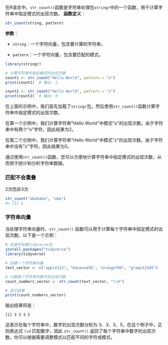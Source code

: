 在R语言中，`str_count()`函数是字符串处理包`stringr`中的一个函数，用于计算字符串中指定模式的出现次数。
**函数定义**：
```R
str_count(string, pattern)
```
**参数**：
- `string`：一个字符向量，包含要计算的字符串。

- `pattern`：一个字符向量，包含要匹配的模式。

```R
library(stringr)

# 计算字符串中指定模式的出现次数
count1 <- str_count("Hello World", pattern = "o")
print(count1)  # 输出: 2

count2 <- str_count("Hello World", pattern = "z")
print(count2)  # 输出: 0


```

在上面的示例中，我们首先加载了`stringr`包，然后使用`str_count()`函数计算字符串中指定模式的出现次数。

在第一个示例中，我们计算字符串"Hello World"中模式"o"的出现次数。由于字符串中有两个"o"字符，因此结果为2。

在第二个示例中，我们计算字符串"Hello World"中模式"z"的出现次数。由于字符串中没有"z"字符，因此结果为0。

通过使用`str_count()`函数，您可以方便地计算字符串中指定模式的出现次数，从而用于统计和分析字符串数据。

### 匹配不会重叠
2次而非3次

```R
str_count("abababa", "aba")
#> [1] 2
```

### 字符串向量
当处理字符串向量时，`str_count()` 函数可以用于计算每个字符串中指定模式的出现次数。以下是一个示例：

```R
# 安装并加载tidyverse包
install.packages("tidyverse")
library(tidyverse)

# 创建一个字符串向量
text_vector <- c("apple123", "banana456", "orange789", "grape12345")

# 计数每个字符串中数字的出现次数
count_numbers_vector <- str_count(text_vector, "\\d")

# 显示结果
print(count_numbers_vector)
```

输出结果将是：

```
[1] 3 3 3 5
```

这表示在每个字符串中，数字的出现次数分别为 3、3、3、5。在这个例子中，正则表达式 `\\d` 匹配数字，因此 `str_count()` 返回了每个字符串中数字的出现次数。你可以根据需要调整模式以匹配不同的字符或模式。